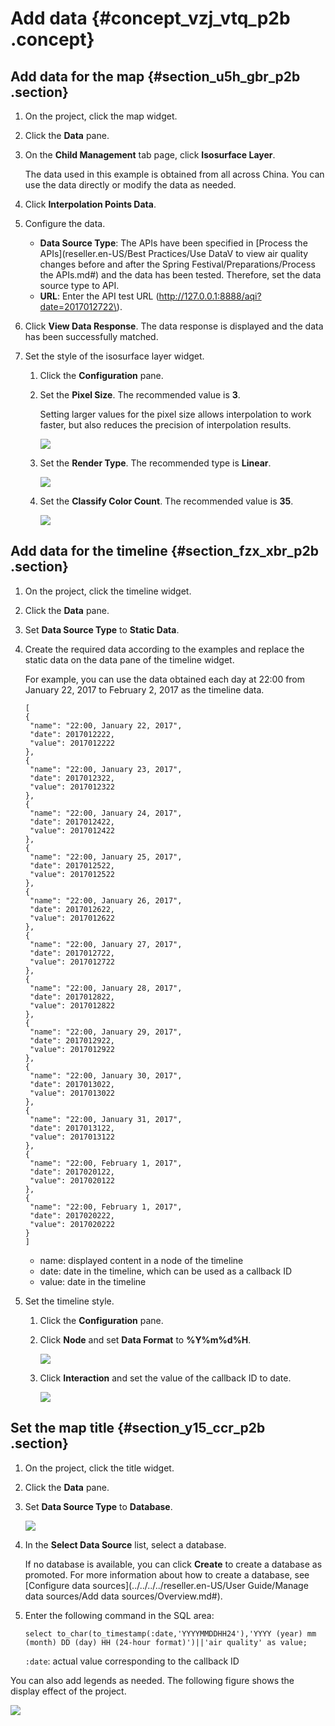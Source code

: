 # Add data {#concept_vzj_vtq_p2b .concept}

## Add data for the map {#section_u5h_gbr_p2b .section}

1.  On the project, click the map widget.
2.  Click the **Data** pane.
3.  On the **Child Management** tab page, click **Isosurface Layer**.

    The data used in this example is obtained from all across China. You can use the data directly or modify the data as needed.

4.  Click **Interpolation Points Data**.
5.  Configure the data.
    -   **Data Source Type**: The APIs have been specified in [Process the APIs](reseller.en-US/Best Practices/Use DataV to view air quality changes before and after the Spring Festival/Preparations/Process the APIs.md#) and the data has been tested. Therefore, set the data source type to API.
    -   **URL**: Enter the API test URL \(http://127.0.0.1:8888/aqi?date=2017012722\).
6.  Click **View Data Response**. The data response is displayed and the data has been successfully matched.
7.  Set the style of the isosurface layer widget.
    1.  Click the **Configuration** pane.
    2.  Set the **Pixel Size**. The recommended value is **3**.

        Setting larger values for the pixel size allows interpolation to work faster, but also reduces the precision of interpolation results.

        ![](http://static-aliyun-doc.oss-cn-hangzhou.aliyuncs.com/assets/img/17486/15585762109288_en-US.png)

    3.  Set the **Render Type**. The recommended type is **Linear**.

        ![](http://static-aliyun-doc.oss-cn-hangzhou.aliyuncs.com/assets/img/17486/15585762109289_en-US.png)

    4.  Set the **Classify Color Count**. The recommended value is **35**.

        ![](http://static-aliyun-doc.oss-cn-hangzhou.aliyuncs.com/assets/img/17486/15585762109290_en-US.png)


## Add data for the timeline {#section_fzx_xbr_p2b .section}

1.  On the project, click the timeline widget.
2.  Click the **Data** pane.
3.  Set **Data Source Type** to **Static Data**.
4.  Create the required data according to the examples and replace the static data on the data pane of the timeline widget.

    For example, you can use the data obtained each day at 22:00 from January 22, 2017 to February 2, 2017 as the timeline data.

    ```
    [
    {
     "name": "22:00, January 22, 2017",
     "date": 2017012222,
     "value": 2017012222
    },
    {
     "name": "22:00, January 23, 2017",
     "date": 2017012322,
     "value": 2017012322
    },
    {
     "name": "22:00, January 24, 2017",
     "date": 2017012422,
     "value": 2017012422
    },
    {
     "name": "22:00, January 25, 2017",
     "date": 2017012522,
     "value": 2017012522
    },
    {
     "name": "22:00, January 26, 2017",
     "date": 2017012622,
     "value": 2017012622
    },
    {
     "name": "22:00, January 27, 2017",
     "date": 2017012722,
     "value": 2017012722
    },
    {
     "name": "22:00, January 28, 2017",
     "date": 2017012822,
     "value": 2017012822
    },
    {
     "name": "22:00, January 29, 2017",
     "date": 2017012922,
     "value": 2017012922
    },
    {
     "name": "22:00, January 30, 2017",
     "date": 2017013022,
     "value": 2017013022
    },
    {
     "name": "22:00, January 31, 2017",
     "date": 2017013122,
     "value": 2017013122
    },
    {
     "name": "22:00, February 1, 2017",
     "date": 2017020122,
     "value": 2017020122
    },
    {
     "name": "22:00, February 1, 2017",
     "date": 2017020222,
     "value": 2017020222
    }
    ]
    ```

    -   name: displayed content in a node of the timeline
    -   date: date in the timeline, which can be used as a callback ID
    -   value: date in the timeline
5.  Set the timeline style.
    1.  Click the **Configuration** pane.
    2.  Click **Node** and set **Data Format** to **%Y%m%d%H**.

        ![](http://static-aliyun-doc.oss-cn-hangzhou.aliyuncs.com/assets/img/17486/15585762109291_en-US.png)

    3.  Click **Interaction** and set the value of the callback ID to date.

        ![](http://static-aliyun-doc.oss-cn-hangzhou.aliyuncs.com/assets/img/17486/15585762109292_en-US.png)


## Set the map title {#section_y15_ccr_p2b .section}

1.  On the project, click the title widget.
2.  Click the **Data** pane.
3.  Set **Data Source Type** to **Database**.

    ![](http://static-aliyun-doc.oss-cn-hangzhou.aliyuncs.com/assets/img/17486/15585762119293_en-US.png)

4.  In the **Select Data Source** list, select a database.

    If no database is available, you can click **Create** to create a database as promoted. For more information about how to create a database, see [Configure data sources](../../../../reseller.en-US/User Guide/Manage data sources/Add data sources/Overview.md#).

5.  Enter the following command in the SQL area:

    ```
    select to_char(to_timestamp(:date,'YYYYMMDDHH24'),'YYYY (year) mm (month) DD (day) HH (24-hour format)')||'air quality' as value;
    ```

    `:date`: actual value corresponding to the callback ID


You can also add legends as needed. The following figure shows the display effect of the project.

![](images/9294_en-US.gif)

